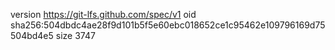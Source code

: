 version https://git-lfs.github.com/spec/v1
oid sha256:504dbdc4ae28f9d101b5f5e60ebc018652ce1c95462e109796169d75504bd4e5
size 3747
